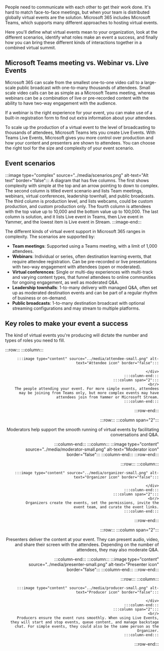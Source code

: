 People need to communicate with each other to get their work done. It's hard to match face-to-face meetings, but when your team is distributed globally virtual events are the solution. Microsoft 365 includes Microsoft Teams, which supports many different approaches to hosting virtual events.

Here you'll define what virtual events mean to your organization, look at the different scenarios, identify what roles make an event a success, and finally how you can bring these different kinds of interactions together in a combined virtual summit.

## Microsoft Teams meeting vs. Webinar vs. Live Events

Microsoft 365 can scale from the smallest one-to-one video call to a large-scale public broadcast with one-to-many thousands of attendees. Small scale video calls can be as simple as a Microsoft Teams meeting, whereas webinars can be a combination of live or pre-recorded content with the ability to have two-way engagement with the audience.

If a webinar is the right experience for your event, you can make use of a built-in registration form to find out extra information about your attendees.

To scale up the production of a virtual event to the level of broadcasting to thousands of attendees, Microsoft Teams lets you create Live Events. With Teams Live Events, Microsoft gives you more control over production and how your content and presenters are shown to attendees. You can choose the right tool for the size and complexity of your event scenario.

## Event scenarios

:::image type="complex" source="../media/scenarios.png" alt-text="Alt text" border="false":::
A diagram that has five columns. The first shows complexity with simple at the top and an arrow pointing to down to complex. The second column is titled event scenario and lists Team meetings, webinars, virtual conferences, leadership townhall, and public broadcasts. The third column is production level, and lists webcams, could be custom production, and custom production only. The fourth column is attendees with the top value up to 10,000 and the bottom value up to 100,000. The last column is solution, and it lists Live event in Teams, then Live event in Yammer, and the lowest item is Live event in Stream.
:::image-end:::

The different kinds of virtual event support in Microsoft 365 ranges in complexity. The scenarios are supported by:

- **Team meetings**: Supported using a Teams meeting, with a limit of 1,000 attendees.
- **Webinars**: Individual or series, often destination learning events, that require attendee registration. Can be pre-recorded or live presentations with two-way engagement with attendees (open or moderated).
- **Virtual conferences**: Single or multi-day experiences with multi-track and varying content types, that funnel attendees to online communities for ongoing engagement, as well as moderated Q&A.
- **Leadership townhalls**: 1-to-many delivery with managed Q&A, often set up as moderated destination events and can be part of a regular rhythm of business or on-demand.
- **Public broadcasts**: 1-to-many destination broadcast with optional streaming configurations and may stream to multiple platforms.

## Key roles to make your event a success

The kind of virtual events you're producing will dictate the number and types of roles you need to fill.

:::row:::
    :::column:::
        <div align="right">

        :::image type="content" source="../media/attendee-small.png" alt-text="Attendee icon" border="false":::

        </div>
    :::column-end:::
    :::column span="2":::
        <br/>
        The people attending your event. For more simple events, attendees may be joining from Teams only, but more complex events may have attendees join from Yammer or Microsoft Stream.
    :::column-end:::
:::row-end:::

:::row:::
    :::column span="2":::
        <br/>
        <p align="right">Moderators help support the smooth running of virtual events by facilitating conversations and Q&A.</p>
    :::column-end:::
    :::column:::
        :::image type="content" source="../media/moderator-small.png" alt-text="Moderator icon" border="false":::
    :::column-end:::
:::row-end:::

:::row:::
    :::column:::
        <div align="right">

        :::image type="content" source="../media/organizer-small.png" alt-text="Organizer icon" border="false":::

        </div>
    :::column-end:::
    :::column span="2":::
        <br/>
        Organizers create the events, set the permissions, invite the event team, and curate the event links.
    :::column-end:::
:::row-end:::

:::row:::
    :::column span="2":::
        <br/>
        <p align="right">Presenters deliver the content at your event. They can present audio, video, and share their screen with the attendees. Depending on the number of attendees, they may also moderate Q&A.</p>
    :::column-end:::
    :::column:::
        :::image type="content" source="../media/presenter-small.png" alt-text="Presenter icon" border="false":::
    :::column-end:::
:::row-end:::

:::row:::
    :::column:::
        <div align="right">

        :::image type="content" source="../media/producer-small.png" alt-text="Producer icon" border="false":::

        </div>
    :::column-end:::
    :::column span="2":::
        <br/>
        Producers ensure the event runs smoothly. When using Live Events, they will start and stop events, queue content, and manage backstage chat. For simple events, they could also be the same person as the Organizer.
    :::column-end:::
:::row-end:::
